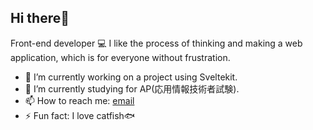 ## Hi there👋
Front-end developer 💻
I like the process of thinking and making a web application, which is for everyone without frustration.

- 🔭 I’m currently working on a project using Sveltekit.
- 🌱 I’m currently studying for AP(応用情報技術者試験).
- 📫 How to reach me: [email](mailto:hello@sakiadachi.com)
- ⚡ Fun fact: I love catfish🐟 
